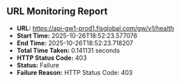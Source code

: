 ## URL Monitoring Report

- **URL:** https://api-gw1-prod1.fisglobal.com/gw/v1/health
- **Start Time:** 2025-10-26T18:52:23.577076
- **End Time:** 2025-10-26T18:52:23.718207
- **Total Time Taken:** 0.141131 seconds
- **HTTP Status Code:** 403
- **Status:** Failure
- **Failure Reason:** HTTP Status Code: 403
